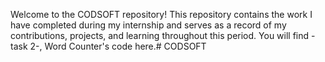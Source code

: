 Welcome to the CODSOFT repository! This repository contains the work I have completed during my internship and serves as a record of my contributions, projects, and learning throughout this period. You will find -task 2-, Word Counter's code here.# CODSOFT
